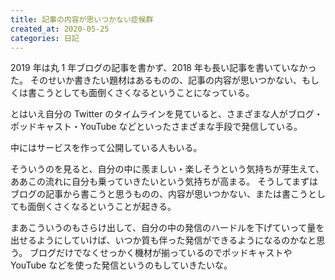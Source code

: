 ```yaml
---
title: 記事の内容が思いつかない症候群
created_at: 2020-05-25
categories: 日記
---
```


2019 年は丸 1 年ブログの記事を書かず、2018 年も長い記事を書いていなかった。
そのせいか書きたい題材はあるものの、記事の内容が思いつかない、もしくは書こうとしても面倒くさくなるということになっている。

とはいえ自分の Twitter のタイムラインを見ていると、さまざまな人がブログ・ポッドキャスト・YouTube などといったさまざまな手段で発信している。

中にはサービスを作って公開している人もいる。

そういうのを見ると、自分の中に羨ましい・楽しそうという気持ちが芽生えて、ああこの流れに自分も乗っていきたいという気持ちが高まる。
そうしてまずはブログの記事から書こうと思うものの、内容が思いつかない、または書こうとしても面倒くさくなるということが起きる。

まあこういうのもさらけ出して、自分の中の発信のハードルを下げていって量を出せるようにしていけば、いつか質も伴った発信ができるようになるのかなと思う。
ブログだけでなくせっかく機材が揃っているのでポッドキャストや YouTube などを使った発信というのもしていきたいな。
